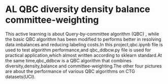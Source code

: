 # AL QBC diversity density balance committee-weighting
This active learning is about Query-by-committee algorithm (QBC) , while the basic QBC algorithm has been modified to performs better in resolving data imbalances and reducing labeling costs.In this project,qbc.ipynb file is used to test algorithm performance,and qbc_ddbcw.py file is used for practical application,which almost written according to sklearn standard.At the same time,qbc_ddbcw is a QBC algorithm that combines diversity,density,balance and committee-weighting.The other four pictures are about the performance of various QBC algorithms on CTG datasets(UCI). 
